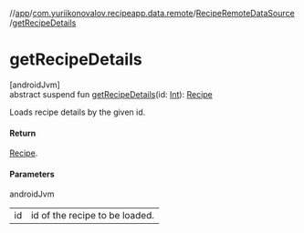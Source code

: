 //[app](../../../index.md)/[com.yuriikonovalov.recipeapp.data.remote](../index.md)/[RecipeRemoteDataSource](index.md)/[getRecipeDetails](get-recipe-details.md)

# getRecipeDetails

[androidJvm]\
abstract suspend fun [getRecipeDetails](get-recipe-details.md)(id: [Int](https://kotlinlang.org/api/latest/jvm/stdlib/kotlin/-int/index.html)): [Recipe](../../com.yuriikonovalov.recipeapp.application.entities/-recipe/index.md)

Loads recipe details by the given id.

#### Return

[Recipe](../../com.yuriikonovalov.recipeapp.application.entities/-recipe/index.md).

#### Parameters

androidJvm

| | |
|---|---|
| id | id of the recipe to be loaded. |
